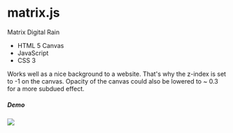 # matrix.js
Matrix Digital Rain

- HTML 5 Canvas
- JavaScript
- CSS 3

Works well as a nice background to a website.
That's why the z-index is set to -1 on the canvas.
Opacity of the canvas could also be lowered to ~ 0.3 for a more subdued effect.

##### Demo
![](http://i.imgur.com/z6hrRb3.gif)

